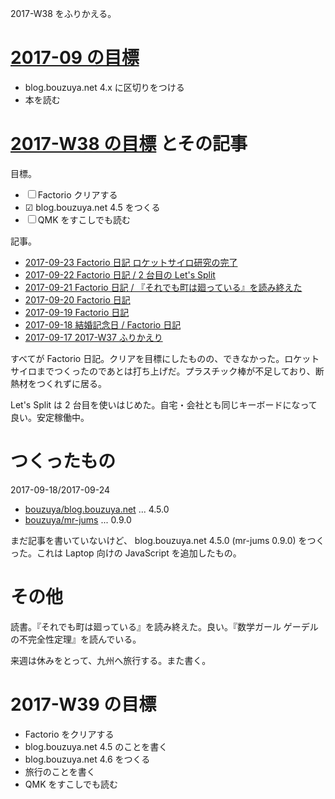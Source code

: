 2017-W38 をふりかえる。

# [2017-09 の目標][2017-08-31]

- blog.bouzuya.net 4.x に区切りをつける
- 本を読む

# [2017-W38 の目標][2017-09-17] とその記事

目標。

- ☐ Factorio クリアする
- ☑ blog.bouzuya.net 4.5 をつくる
- ☐ QMK をすこしでも読む

記事。

- [2017-09-23 Factorio 日記 ロケットサイロ研究の完了][2017-09-23]
- [2017-09-22 Factorio 日記 / 2 台目の Let's Split][2017-09-22]
- [2017-09-21 Factorio 日記 / 『それでも町は廻っている』を読み終えた][2017-09-21]
- [2017-09-20 Factorio 日記][2017-09-20]
- [2017-09-19 Factorio 日記][2017-09-19]
- [2017-09-18 結婚記念日 / Factorio 日記][2017-09-18]
- [2017-09-17 2017-W37 ふりかえり][2017-09-17]

すべてが Factorio 日記。クリアを目標にしたものの、できなかった。ロケットサイロまでつくったのであとは打ち上げだ。プラスチック棒が不足しており、断熱材をつくれずに居る。

Let's Split は 2 台目を使いはじめた。自宅・会社とも同じキーボードになって良い。安定稼働中。

# つくったもの

2017-09-18/2017-09-24

- [bouzuya/blog.bouzuya.net][] ... 4.5.0
- [bouzuya/mr-jums][] ... 0.9.0

まだ記事を書いていないけど、 blog.bouzuya.net 4.5.0 (mr-jums 0.9.0) をつくった。これは Laptop 向けの JavaScript を追加したもの。

# その他

読書。『それでも町は廻っている』を読み終えた。良い。『数学ガール ゲーデルの不完全性定理』を読んでいる。

来週は休みをとって、九州へ旅行する。また書く。

# 2017-W39 の目標

- Factorio をクリアする
- blog.bouzuya.net 4.5 のことを書く
- blog.bouzuya.net 4.6 をつくる
- 旅行のことを書く
- QMK をすこしでも読む

[2017-08-31]: https://blog.bouzuya.net/2017/08/31/
[2017-09-17]: https://blog.bouzuya.net/2017/09/17/
[2017-09-18]: https://blog.bouzuya.net/2017/09/18/
[2017-09-19]: https://blog.bouzuya.net/2017/09/19/
[2017-09-20]: https://blog.bouzuya.net/2017/09/20/
[2017-09-21]: https://blog.bouzuya.net/2017/09/21/
[2017-09-22]: https://blog.bouzuya.net/2017/09/22/
[2017-09-23]: https://blog.bouzuya.net/2017/09/23/
[bouzuya/blog.bouzuya.net]: https://github.com/bouzuya/blog.bouzuya.net
[bouzuya/mr-jums]: https://github.com/bouzuya/mr-jums
